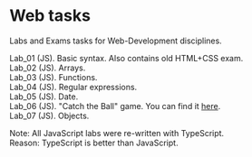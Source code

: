 # Web tasks

Labs and Exams tasks for Web-Development disciplines.

Lab_01 (JS). Basic syntax. Also contains old HTML+CSS exam.<br>
Lab_02 (JS). Arrays.<br>
Lab_03 (JS). Functions.<br>
Lab_04 (JS). Regular expressions.<br>
Lab_05 (JS). Date.<br>
Lab_06 (JS). "Catch the Ball" game. You can find it [here](https://github.com/BesedinAlex/CatchTheBall).<br>
Lab_07 (JS). Objects.

Note: All JavaScript labs were re-written with TypeScript.<br>
Reason: TypeScript is better than JavaScript.
